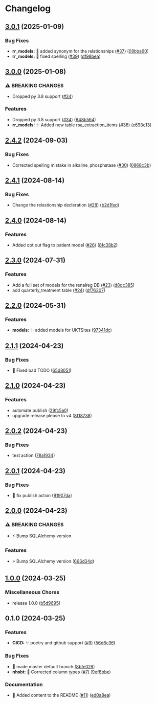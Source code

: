 # Changelog

## [3.0.1](https://github.com/renalreg/ukrr_models/compare/v3.0.0...v3.0.1) (2025-01-09)


### Bug Fixes

* **rr_models:** :bug: added synonym for the relationships ([#37](https://github.com/renalreg/ukrr_models/issues/37)) ([08bba60](https://github.com/renalreg/ukrr_models/commit/08bba60ad669f4a93921b667238571e1c4361d4f))
* **rr_models:** :bug: fixed spelling ([#39](https://github.com/renalreg/ukrr_models/issues/39)) ([df98bea](https://github.com/renalreg/ukrr_models/commit/df98bea4b6826b40b9889eb5f11dc461f442b1e3))

## [3.0.0](https://github.com/renalreg/ukrr_models/compare/v2.4.2...v3.0.0) (2025-01-08)


### ⚠ BREAKING CHANGES

* Dropped py 3.8 support ([#34](https://github.com/renalreg/ukrr_models/issues/34))

### Features

* Dropped py 3.8 support ([#34](https://github.com/renalreg/ukrr_models/issues/34)) ([848b564](https://github.com/renalreg/ukrr_models/commit/848b56409f15bae240112dd98aae4909f38c0d74))
* **rr_models:** :sparkles: Added new table rsa_extraction_items ([#36](https://github.com/renalreg/ukrr_models/issues/36)) ([e693c13](https://github.com/renalreg/ukrr_models/commit/e693c13cfd254cf4269828c4d7fc402b80e56fd4))

## [2.4.2](https://github.com/renalreg/ukrr_models/compare/v2.4.1...v2.4.2) (2024-09-03)


### Bug Fixes

* Corrected spelling mistake in alkaline_phosphatase ([#30](https://github.com/renalreg/ukrr_models/issues/30)) ([0868c3b](https://github.com/renalreg/ukrr_models/commit/0868c3b522d2966f5813e481c7f8a74c48381ca6))

## [2.4.1](https://github.com/renalreg/ukrr_models/compare/v2.4.0...v2.4.1) (2024-08-14)


### Bug Fixes

* Change the relastionship decleration ([#28](https://github.com/renalreg/ukrr_models/issues/28)) ([b2d1fed](https://github.com/renalreg/ukrr_models/commit/b2d1fed88a28535e1de2b0e6a0d2afc2dd6be1d0))

## [2.4.0](https://github.com/renalreg/ukrr_models/compare/v2.3.0...v2.4.0) (2024-08-14)


### Features

* Added opt out flag to patient model ([#26](https://github.com/renalreg/ukrr_models/issues/26)) ([8fc38b2](https://github.com/renalreg/ukrr_models/commit/8fc38b2bd5a196bc351a01aef2326ce1ba28f95e))

## [2.3.0](https://github.com/renalreg/ukrr_models/compare/v2.2.1...v2.3.0) (2024-07-31)


### Features

* Add a full set of models for the renalreg DB ([#23](https://github.com/renalreg/ukrr_models/issues/23)) ([d8dc385](https://github.com/renalreg/ukrr_models/commit/d8dc385a9661115ee70929b5c90be0ef61fb6f3d))
* add quarterly_treatment table ([#24](https://github.com/renalreg/ukrr_models/issues/24)) ([df76307](https://github.com/renalreg/ukrr_models/commit/df76307ee8744310179589e13a4e05e333f5509f))

## [2.2.0](https://github.com/renalreg/ukrr_models/compare/v2.1.1...v2.2.0) (2024-05-31)


### Features

* **models:** :sparkles: added models for UKTSites ([97341dc](https://github.com/renalreg/ukrr_models/commit/97341dce72bdeb3d9e76c5693dddfaa5263eff8d))

## [2.1.1](https://github.com/renalreg/ukrr_models/compare/v2.1.0...v2.1.1) (2024-04-23)


### Bug Fixes

* :bug: Fixed bad TODO ([65d8051](https://github.com/renalreg/ukrr_models/commit/65d8051e5d243b9efaa588499e6726a6009fb130))

## [2.1.0](https://github.com/renalreg/ukrr_models/compare/v2.0.2...v2.1.0) (2024-04-23)


### Features

* automate publish ([29fc5a0](https://github.com/renalreg/ukrr_models/commit/29fc5a0d7a33dd54c4dc668b64faa3f5cf7421ad))
* upgrade release please to v4 ([8f18738](https://github.com/renalreg/ukrr_models/commit/8f18738d10b21a7f5a3ed5429cf3afbcbd8e8a6e))

## [2.0.2](https://github.com/renalreg/ukrr_models/compare/v2.0.1...v2.0.2) (2024-04-23)


### Bug Fixes

* test action ([78a1934](https://github.com/renalreg/ukrr_models/commit/78a1934958910efbfbabe2e42c99b8be1e993a40))

## [2.0.1](https://github.com/renalreg/ukrr_models/compare/v2.0.0...v2.0.1) (2024-04-23)


### Bug Fixes

* :bug: fix publish action ([81907da](https://github.com/renalreg/ukrr_models/commit/81907dacda029bb6af54a2b097ac893640f16276))

## [2.0.0](https://github.com/renalreg/ukrr_models/compare/v1.0.0...v2.0.0) (2024-04-23)


### ⚠ BREAKING CHANGES

* :zap: Bump SQLAlchemy version

### Features

* :zap: Bump SQLAlchemy version ([666d34d](https://github.com/renalreg/ukrr_models/commit/666d34d714e5e0be25c7e7a29a2bde7cc8edf184))

## [1.0.0](https://github.com/renalreg/ukrr_models/compare/v0.1.0...v1.0.0) (2024-03-25)


### Miscellaneous Chores

* release 1.0.0 ([b5d9695](https://github.com/renalreg/ukrr_models/commit/b5d96954b8cadfa7cb1d4ce0a381dfe8ba265257))

## 0.1.0 (2024-03-25)


### Features

* **CICD:** :sparkles: poetry and github support ([#9](https://github.com/renalreg/ukrr_models/issues/9)) ([56d6c36](https://github.com/renalreg/ukrr_models/commit/56d6c36cc9f7252c7aa69ec8e5644a65e6b7cb86))


### Bug Fixes

* :bug: made master default branch ([8bfe026](https://github.com/renalreg/ukrr_models/commit/8bfe02648d56b642215523c263bd8c8d9bc82cf3))
* **nhsbt:** :bug: Corrected column types ([#7](https://github.com/renalreg/ukrr_models/issues/7)) ([9ef8bbe](https://github.com/renalreg/ukrr_models/commit/9ef8bbe62e049e9063c79427c377aa210b3f48a9))


### Documentation

* :memo: Added content to the README ([#11](https://github.com/renalreg/ukrr_models/issues/11)) ([ed0a8ea](https://github.com/renalreg/ukrr_models/commit/ed0a8ea8fdd57c1bf00f1ca44060311325f30fd0))
